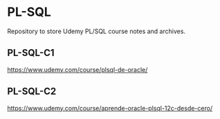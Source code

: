 # PL-SQL

Repository to store Udemy PL/SQL course notes and archives.

## PL-SQL-C1
https://www.udemy.com/course/plsql-de-oracle/

## PL-SQL-C2
https://www.udemy.com/course/aprende-oracle-plsql-12c-desde-cero/
